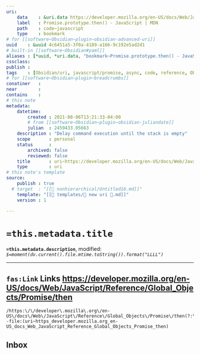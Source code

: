 ```yaml
---
uri: 
    data    : &uri.data https://developer.mozilla.org/en-US/docs/Web/JavaScript/Reference/Global_Objects/Promise/then
    label   : Promise.prototype.then() - JavaScript | MDN
    path    : code~javascript
    type    : bookmark
# for [[software~Obsidian~plugin~obsidian-advanced-uri]]
uuid    : &uuid 4c6451a5-3f0a-4189-a166-9c192e5ad2d1
# built-in [[software~Obsidian#yaml]]
aliases : [*uuid, *uri.data, "bookmark~Promise.prototype.then() - JavaScript | MDN"]
cssclass: 
publish : 
tags    : [Obsidian/uri, javascript/promise, async, code, reference, Obsidian/plugin/templater-obsidian]
# for [[software~Obsidian~plugin~breadcrumbs]]
conatiner   : 
near        : 
contains    : 
# this note
metadata:
    datetime: 
        created : 2021-08-06T13:21:33-04:00
        # from [[software~Obsidian~plugin~obsidian-juliandate]]
        julian  : 2459433.05663
    description : "Delay command execution until the stack is empty"
    scope       : personal
    status      :
        archived: false
        reviewed: false
    title       : uri~https://developer.mozilla.org/en-US/docs/Web/JavaScript/Reference/Global_Objects/Promise/then
    type        : uri
# this note's template
source:
    publish : true
  # target  : "[[📂 nonhierarchical/Untitled16.md]]"
    template: "[[📁 templates/📄 new uri 🔗.md]]"
    version : 1

---
```


# `=this.metadata.title`

**`=this.metadata.description`**, modified: _`$=moment(dv.current().file.mtime.toString()).format("LLLL")`_

---

## `fas:Link` Links https://developer.mozilla.org/en-US/docs/Web/JavaScript/Reference/Global_Objects/Promise/then

```query
/https:\/\/developer\.mozilla\.org\/en-US\/docs\/Web\/JavaScript\/Reference\/Global_Objects\/Promise\/then(?:\/.*)?/ -file:(uri~https_developer.mozilla.org_en-US_docs_Web_JavaScript_Reference_Global_Objects_Promise_then)
```

## Inbox
